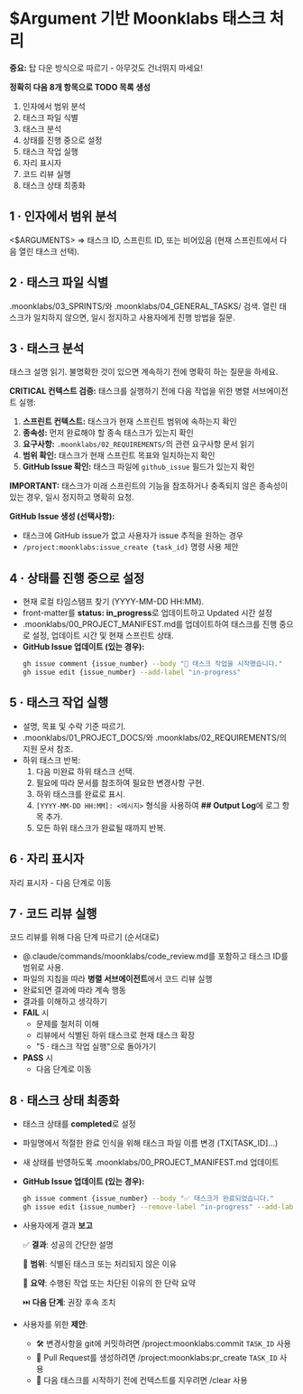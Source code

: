 # $Argument 기반 Moonklabs 태스크 처리

**중요:** 탑 다운 방식으로 따르기 - 아무것도 건너뛰지 마세요!

**정확히 다음 8개 항목으로 TODO 목록 생성**

1. 인자에서 범위 분석
2. 태스크 파일 식별
3. 태스크 분석
4. 상태를 진행 중으로 설정
5. 태스크 작업 실행
6. 자리 표시자
7. 코드 리뷰 실행
8. 태스크 상태 최종화

## 1 · 인자에서 범위 분석

<$ARGUMENTS> ⇒ 태스크 ID, 스프린트 ID, 또는 비어있음 (현재 스프린트에서 다음 열린 태스크 선택).

## 2 · 태스크 파일 식별

.moonklabs/03_SPRINTS/와 .moonklabs/04_GENERAL_TASKS/ 검색.
열린 태스크가 일치하지 않으면, 일시 정지하고 사용자에게 진행 방법을 질문.

## 3 · 태스크 분석

태스크 설명 읽기. 불명확한 것이 있으면 계속하기 전에 명확히 하는 질문을 하세요.

**CRITICAL 컨텍스트 검증:** 태스크를 실행하기 전에 다음 작업을 위한 병렬 서브에이전트 실행:

1. **스프린트 컨텍스트:** 태스크가 현재 스프린트 범위에 속하는지 확인
2. **종속성:** 먼저 완료해야 할 종속 태스크가 있는지 확인
3. **요구사항:** `.moonklabs/02_REQUIREMENTS/`의 관련 요구사항 문서 읽기
4. **범위 확인:** 태스크가 현재 스프린트 목표와 일치하는지 확인
5. **GitHub Issue 확인:** 태스크 파일에 `github_issue` 필드가 있는지 확인

**IMPORTANT:** 태스크가 미래 스프린트의 기능을 참조하거나 충족되지 않은 종속성이 있는 경우, 일시 정지하고 명확히 요청.

**GitHub Issue 생성 (선택사항):**
- 태스크에 GitHub issue가 없고 사용자가 issue 추적을 원하는 경우
- `/project:moonklabs:issue_create {task_id}` 명령 사용 제안

## 4 · 상태를 진행 중으로 설정

- 현재 로컬 타임스탬프 찾기 (YYYY-MM-DD HH:MM).
- front-matter를 **status: in_progress**로 업데이트하고 Updated 시간 설정
- .moonklabs/00_PROJECT_MANIFEST.md를 업데이트하여 태스크를 진행 중으로 설정, 업데이트 시간 및 현재 스프린트 상태.
- **GitHub Issue 업데이트 (있는 경우):**
  ```bash
  gh issue comment {issue_number} --body "🚀 태스크 작업을 시작했습니다."
  gh issue edit {issue_number} --add-label "in-progress"
  ```

## 5 · 태스크 작업 실행

- 설명, 목표 및 수락 기준 따르기.
- .moonklabs/01_PROJECT_DOCS/와 .moonklabs/02_REQUIREMENTS/의 지원 문서 참조.
- 하위 태스크 반복:
  1. 다음 미완료 하위 태스크 선택.
  2. 필요에 따라 문서를 참조하여 필요한 변경사항 구현.
  3. 하위 태스크를 완료로 표시.
  4. `[YYYY-MM-DD HH:MM]: <메시지>` 형식을 사용하여 **## Output Log**에 로그 항목 추가.
  5. 모든 하위 태스크가 완료될 때까지 반복.

## 6 · 자리 표시자

자리 표시자 - 다음 단계로 이동

## 7 · 코드 리뷰 실행

코드 리뷰를 위해 다음 단계 따르기 (순서대로)

- @.claude/commands/moonklabs/code_review.md를 포함하고 태스크 ID를 범위로 사용.
- 파일의 지침을 따라 **병렬 서브에이전트**에서 코드 리뷰 실행
- 완료되면 결과에 따라 계속 행동
- 결과를 이해하고 생각하기
- **FAIL** 시
  - 문제를 철저히 이해
  - 리뷰에서 식별된 하위 태스크로 현재 태스크 확장
  - "5 · 태스크 작업 실행"으로 돌아가기
- **PASS** 시
  - 다음 단계로 이동

## 8 · 태스크 상태 최종화

- 태스크 상태를 **completed**로 설정
- 파일명에서 적절한 완료 인식을 위해 태스크 파일 이름 변경 (TX[TASK_ID]...)
- 새 상태를 반영하도록 .moonklabs/00_PROJECT_MANIFEST.md 업데이트
- **GitHub Issue 업데이트 (있는 경우):**
  ```bash
  gh issue comment {issue_number} --body "✅ 태스크가 완료되었습니다."
  gh issue edit {issue_number} --remove-label "in-progress" --add-label "completed"
  ```
- 사용자에게 결과 **보고**

  ✅ **결과**: 성공의 간단한 설명

  🔎 **범위**: 식별된 태스크 또는 처리되지 않은 이유

  💬 **요약**: 수행된 작업 또는 차단된 이유의 한 단락 요약

  ⏭️ **다음 단계**: 권장 후속 조치

- 사용자를 위한 **제안**:

  - 🛠️ 변경사항을 git에 커밋하려면 /project:moonklabs:commit `TASK_ID` 사용
  - 🔀 Pull Request를 생성하려면 /project:moonklabs:pr_create `TASK_ID` 사용
  - 🧹  다음 태스크를 시작하기 전에 컨텍스트를 지우려면 /clear 사용